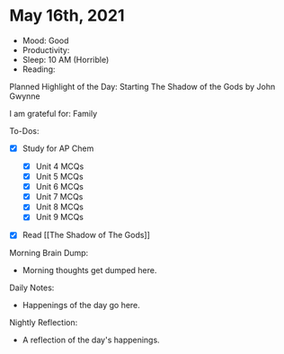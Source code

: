 # May 16th, 2021

- Mood: Good
- Productivity: 
- Sleep: 10 AM (Horrible)
- Reading: 

Planned Highlight of the Day: Starting The Shadow of the Gods by John Gwynne

I am grateful for: Family

To-Dos:
- [x] Study for AP Chem
	- [x] Unit 4 MCQs
	- [x] Unit 5 MCQs
	- [x] Unit 6 MCQs
	- [x] Unit 7 MCQs
	- [x] Unit 8 MCQs
	- [x] Unit 9 MCQs
- [x] Read [[The Shadow of The Gods]]


Morning Brain Dump:
- Morning thoughts get dumped here.

Daily Notes:
- Happenings of the day go here.


Nightly Reflection: 
- A reflection of the day's happenings.





